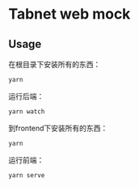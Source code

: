 # Tabnet web mock

## Usage
在根目录下安装所有的东西：
```bash
yarn
```

运行后端：
```bash
yarn watch
```

到frontend下安装所有的东西：
```bash
yarn
```

运行前端：
```bash
yarn serve
```

